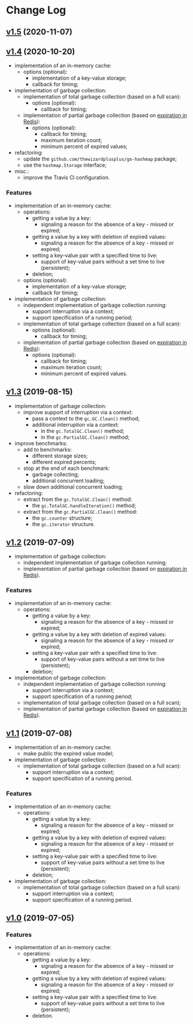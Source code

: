 # Change Log

## [v1.5](https://github.com/thewizardplusplus/go-cache/tree/v1.5) (2020-11-07)

## [v1.4](https://github.com/thewizardplusplus/go-cache/tree/v1.4) (2020-10-20)

- implementation of an in-memory cache:
  - options (optional):
    - implementation of a key-value storage;
    - callback for timing;
- implementation of garbage collection:
  - implementation of total garbage collection (based on a full scan):
    - options (optional):
      - callback for timing;
  - implementation of partial garbage collection (based on [expiration in Redis](https://redis.io/commands/expire#how-redis-expires-keys)):
    - options (optional):
      - callback for timing;
      - maximum iteration count;
      - minimum percent of expired values;
- refactoring:
  - update the `github.com/thewizardplusplus/go-hashmap` package;
  - use the `hashmap.Storage` interface;
- misc.:
  - improve the Travis CI configuration.

### Features

- implementation of an in-memory cache:
  - operations:
    - getting a value by a key:
      - signaling a reason for the absence of a key - missed or expired;
    - getting a value by a key with deletion of expired values:
      - signaling a reason for the absence of a key - missed or expired;
    - setting a key-value pair with a specified time to live:
      - support of key-value pairs without a set time to live (persistent);
    - deletion;
  - options (optional):
    - implementation of a key-value storage;
    - callback for timing;
- implementation of garbage collection:
  - independent implementation of garbage collection running:
    - support interruption via a context;
    - support specification of a running period;
  - implementation of total garbage collection (based on a full scan):
    - options (optional):
      - callback for timing;
  - implementation of partial garbage collection (based on [expiration in Redis](https://redis.io/commands/expire#how-redis-expires-keys)):
    - options (optional):
      - callback for timing;
      - maximum iteration count;
      - minimum percent of expired values.

## [v1.3](https://github.com/thewizardplusplus/go-cache/tree/v1.3) (2019-08-15)

- implementation of garbage collection:
  - improve support of interruption via a context:
    - pass a context to the `gc.GC.Clean()` method;
    - additional interruption via a context:
      - in the `gc.TotalGC.Clean()` method;
      - in the `gc.PartialGC.Clean()` method;
- improve benchmarks:
  - add to benchmarks:
    - different storage sizes;
    - different expired percents;
  - stop at the end of each benchmark:
    - garbage collecting;
    - additional concurrent loading;
  - slow down additional concurrent loading;
- refactoring:
  - extract from the `gc.TotalGC.Clean()` method:
    - the `gc.TotalGC.handleIteration()` method;
  - extract from the `gc.PartialGC.Clean()` method:
    - the `gc.counter` structure;
    - the `gc.iterator` structure.

## [v1.2](https://github.com/thewizardplusplus/go-cache/tree/v1.2) (2019-07-09)

- implementation of garbage collection:
  - independent implementation of garbage collection running;
  - implementation of partial garbage collection (based on [expiration in Redis](https://redis.io/commands/expire#how-redis-expires-keys)).

### Features

- implementation of an in-memory cache:
  - operations:
    - getting a value by a key:
      - signaling a reason for the absence of a key - missed or expired;
    - getting a value by a key with deletion of expired values:
      - signaling a reason for the absence of a key - missed or expired;
    - setting a key-value pair with a specified time to live:
      - support of key-value pairs without a set time to live (persistent);
    - deletion;
- implementation of garbage collection:
  - independent implementation of garbage collection running:
    - support interruption via a context;
    - support specification of a running period;
  - implementation of total garbage collection (based on a full scan);
  - implementation of partial garbage collection (based on [expiration in Redis](https://redis.io/commands/expire#how-redis-expires-keys)).

## [v1.1](https://github.com/thewizardplusplus/go-cache/tree/v1.1) (2019-07-08)

- implementation of an in-memory cache:
  - make public the expired value model;
- implementation of garbage collection:
  - implementation of total garbage collection (based on a full scan):
    - support interruption via a context;
    - support specification of a running period.

### Features

- implementation of an in-memory cache:
  - operations:
    - getting a value by a key:
      - signaling a reason for the absence of a key - missed or expired;
    - getting a value by a key with deletion of expired values:
      - signaling a reason for the absence of a key - missed or expired;
    - setting a key-value pair with a specified time to live:
      - support of key-value pairs without a set time to live (persistent);
    - deletion;
- implementation of garbage collection:
  - implementation of total garbage collection (based on a full scan):
    - support interruption via a context;
    - support specification of a running period.

## [v1.0](https://github.com/thewizardplusplus/go-cache/tree/v1.0) (2019-07-05)

### Features

- implementation of an in-memory cache:
  - operations:
    - getting a value by a key:
      - signaling a reason for the absence of a key - missed or expired;
    - getting a value by a key with deletion of expired values:
      - signaling a reason for the absence of a key - missed or expired;
    - setting a key-value pair with a specified time to live:
      - support of key-value pairs without a set time to live (persistent);
    - deletion.
